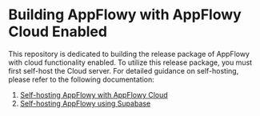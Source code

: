 # Building AppFlowy with AppFlowy Cloud Enabled

This repository is dedicated to building the release package of AppFlowy with cloud functionality enabled. To utilize this
release package, you must first self-host the Cloud server. For detailed guidance on self-hosting, please refer to the 
following documentation:

1. [Self-hosting AppFlowy with AppFlowy Cloud](https://docs.appflowy.io/docs/guides/appflowy/self-hosting-appflowy)
2. [Self-hosting AppFlowy using Supabase](https://docs.appflowy.io/docs/guides/appflowy/self-hosting-appflowy-using-supabase)